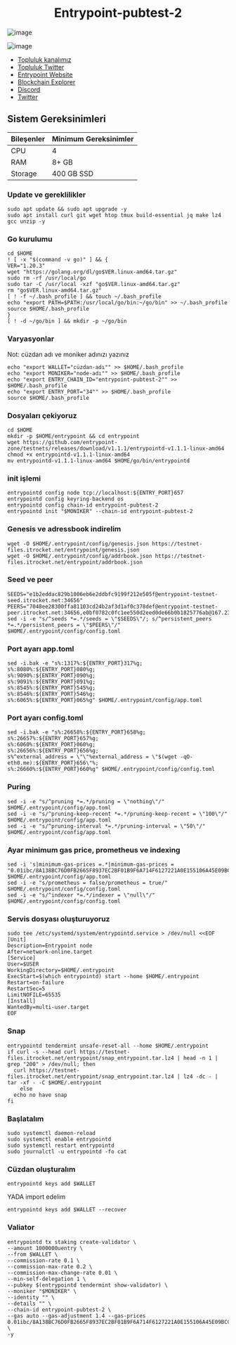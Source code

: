 <h1 align="center"> Entrypoint-pubtest-2 </h1>

![image](https://github.com/molla202/Entrypoint-pubtest-2/assets/91562185/8e722930-ad7e-481e-b0ce-67bc162a5f19)

![image](https://github.com/molla202/Entrypoint-pubtest-2/assets/91562185/6e40a76c-4e5e-4058-a0f4-fd6a0edf349f)



 * [Topluluk kanalımız](https://t.me/corenodechat)<br>
 * [Topluluk Twitter](https://twitter.com/corenodeHQ)<br>
 * [Entrypoint Website](https://entrypoint.zone/)<br>
 * [Blockchain Explorer](https://testnet.itrocket.net/entrypoint/staking)<br>
 * [Discord](https://discord.gg/dWccn5wK)<br>
 * [Twitter](https://twitter.com/entrypointzone)<br>

## Sistem Gereksinimleri
| Bileşenler | Minimum Gereksinimler | 
| ------------ | ------------ |
| CPU |	4|
| RAM	| 8+ GB |
| Storage	| 400 GB SSD |


### Update ve gereklilikler
```
sudo apt update && sudo apt upgrade -y
sudo apt install curl git wget htop tmux build-essential jq make lz4 gcc unzip -y
```
### Go kurulumu
```
cd $HOME
! [ -x "$(command -v go)" ] && {
VER="1.20.3"
wget "https://golang.org/dl/go$VER.linux-amd64.tar.gz"
sudo rm -rf /usr/local/go
sudo tar -C /usr/local -xzf "go$VER.linux-amd64.tar.gz"
rm "go$VER.linux-amd64.tar.gz"
[ ! -f ~/.bash_profile ] && touch ~/.bash_profile
echo "export PATH=$PATH:/usr/local/go/bin:~/go/bin" >> ~/.bash_profile
source $HOME/.bash_profile
}
[ ! -d ~/go/bin ] && mkdir -p ~/go/bin
```
### Varyasyonlar
Not: cüzdan adı ve moniker adınızı yazınız
```
echo "export WALLET="cüzdan-adı"" >> $HOME/.bash_profile
echo "export MONIKER="node-adı"" >> $HOME/.bash_profile
echo "export ENTRY_CHAIN_ID="entrypoint-pubtest-2"" >> $HOME/.bash_profile
echo "export ENTRY_PORT="34"" >> $HOME/.bash_profile
source $HOME/.bash_profile
```
### Dosyaları çekiyoruz
```
cd $HOME
mkdir -p $HOME/entrypoint && cd entrypoint
wget https://github.com/entrypoint-zone/testnets/releases/download/v1.1.1/entrypointd-v1.1.1-linux-amd64
chmod +x entrypointd-v1.1.1-linux-amd64
mv entrypointd-v1.1.1-linux-amd64 $HOME/go/bin/entrypointd
```
### init işlemi
```
entrypointd config node tcp://localhost:${ENTRY_PORT}657
entrypointd config keyring-backend os
entrypointd config chain-id entrypoint-pubtest-2
entrypointd init "$MONIKER" --chain-id entrypoint-pubtest-2
```
### Genesis ve adressbook indirelim
```
wget -O $HOME/.entrypoint/config/genesis.json https://testnet-files.itrocket.net/entrypoint/genesis.json
wget -O $HOME/.entrypoint/config/addrbook.json https://testnet-files.itrocket.net/entrypoint/addrbook.json
```
### Seed ve peer
```
SEEDS="e1b2eddac829b1006eb6e2ddbfc9199f212e505f@entrypoint-testnet-seed.itrocket.net:34656"
PEERS="7048ee28300ffa81103cd24b2af3d1af0c378def@entrypoint-testnet-peer.itrocket.net:34656,e0bf0782c0fc1ee550d2eed0de66b0b1825776ab@167.235.39.5:46656,81bf2ade773a30eccdfee58a041974461f1838d8@185.107.68.148:26656,85945c3aa71634f2d9d227710c62722f71dcc528@65.109.53.60:29656,a1583f1ba0f0f8b91bd163110b0bfd709604b266@65.108.206.118:61256,219c01207e171cde99fed5ae4dff1b26d3ca0ad8@95.217.100.248:06656,75e83d67504cbfacdc79da55ca46e2c4353816e7@65.109.92.241:3106,d57c7572d58cb3043770f2c0ba412b35035233ad@80.64.208.169:26656,ffbffb5bed1c8efcf6280ab1635f3eab6cfcf1b4@207.244.253.244:28656,12fb65ddbc028eebdb3d61a96b3784f5f5f31472@[2a01:4f9:3051:3e83::2]:22256,bbf8ef70a32c3248a30ab10b2bff399e73c6e03c@65.21.198.100:20956"
sed -i -e "s/^seeds *=.*/seeds = \"$SEEDS\"/; s/^persistent_peers *=.*/persistent_peers = \"$PEERS\"/" $HOME/.entrypoint/config/config.toml
```
### Port ayarı app.toml
```
sed -i.bak -e "s%:1317%:${ENTRY_PORT}317%g;
s%:8080%:${ENTRY_PORT}080%g;
s%:9090%:${ENTRY_PORT}090%g;
s%:9091%:${ENTRY_PORT}091%g;
s%:8545%:${ENTRY_PORT}545%g;
s%:8546%:${ENTRY_PORT}546%g;
s%:6065%:${ENTRY_PORT}065%g" $HOME/.entrypoint/config/app.toml
```
### Port ayarı config.toml
```
sed -i.bak -e "s%:26658%:${ENTRY_PORT}658%g;
s%:26657%:${ENTRY_PORT}657%g;
s%:6060%:${ENTRY_PORT}060%g;
s%:26656%:${ENTRY_PORT}656%g;
s%^external_address = \"\"%external_address = \"$(wget -qO- eth0.me):${ENTRY_PORT}656\"%;
s%:26660%:${ENTRY_PORT}660%g" $HOME/.entrypoint/config/config.toml
```
### Puring
```
sed -i -e "s/^pruning *=.*/pruning = \"nothing\"/" $HOME/.entrypoint/config/app.toml
sed -i -e "s/^pruning-keep-recent *=.*/pruning-keep-recent = \"100\"/" $HOME/.entrypoint/config/app.toml
sed -i -e "s/^pruning-interval *=.*/pruning-interval = \"50\"/" $HOME/.entrypoint/config/app.toml
```
### Ayar minimum gas price,  prometheus ve indexing
```
sed -i 's|minimum-gas-prices =.*|minimum-gas-prices = "0.01ibc/8A138BC76D0FB2665F8937EC2BF01B9F6A714F6127221A0E155106A45E09BCC5"|g' $HOME/.entrypoint/config/app.toml
sed -i -e "s/prometheus = false/prometheus = true/" $HOME/.entrypoint/config/config.toml
sed -i -e "s/^indexer *=.*/indexer = \"null\"/" $HOME/.entrypoint/config/config.toml
```
### Servis dosyası oluşturuyoruz
```
sudo tee /etc/systemd/system/entrypointd.service > /dev/null <<EOF
[Unit]
Description=Entrypoint node
After=network-online.target
[Service]
User=$USER
WorkingDirectory=$HOME/.entrypoint
ExecStart=$(which entrypointd) start --home $HOME/.entrypoint
Restart=on-failure
RestartSec=5
LimitNOFILE=65535
[Install]
WantedBy=multi-user.target
EOF
```
### Snap
```
entrypointd tendermint unsafe-reset-all --home $HOME/.entrypoint
if curl -s --head curl https://testnet-files.itrocket.net/entrypoint/snap_entrypoint.tar.lz4 | head -n 1 | grep "200" > /dev/null; then
  curl https://testnet-files.itrocket.net/entrypoint/snap_entrypoint.tar.lz4 | lz4 -dc - | tar -xf - -C $HOME/.entrypoint
    else
  echo no have snap
fi
```
### Başlatalım
```
sudo systemctl daemon-reload
sudo systemctl enable entrypointd
sudo systemctl restart entrypointd
sudo journalctl -u entrypointd -fo cat
```
### Cüzdan oluşturalım
```
entrypointd keys add $WALLET
```
YADA import edelim
```
entrypointd keys add $WALLET --recover
```
### Valiator
```
entrypointd tx staking create-validator \
--amount 1000000uentry \
--from $WALLET \
--commission-rate 0.1 \
--commission-max-rate 0.2 \
--commission-max-change-rate 0.01 \
--min-self-delegation 1 \
--pubkey $(entrypointd tendermint show-validator) \
--moniker "$MONIKER" \
--identity "" \
--details "" \
--chain-id entrypoint-pubtest-2 \
--gas auto --gas-adjustment 1.4 --gas-prices 0.01ibc/8A138BC76D0FB2665F8937EC2BF01B9F6A714F6127221A0E155106A45E09BCC5 \
-y
```
